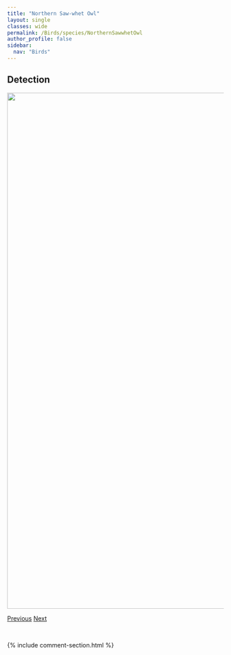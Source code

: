 ```yaml
---
title: "Northern Saw-whet Owl"
layout: single
classes: wide
permalink: /Birds/species/NorthernSawwhetOwl
author_profile: false
sidebar:
  nav: "Birds"
---
```


<h2>Detection</h2>

<a href="https://drive.google.com/uc?export=view&id=1sRv3UKfT14uLIUz4iUyczqTY5IRcu-M-">
<img src="https://drive.google.com/uc?export=view&id=1sRv3UKfT14uLIUz4iUyczqTY5IRcu-M-" height = "1200" width = "800">
</a>


<a href="/DevelopmentWebsite/Birds/species/NorthernShoveler" class="pagination--pager" title="Anas clypeata">Previous</a> <a href="/DevelopmentWebsite/Birds/species/OrangecrownedWarbler" class="pagination--pager" title="Oreothlypis celata">Next</a>

<p>&nbsp;</p>

{% include comment-section.html %}

